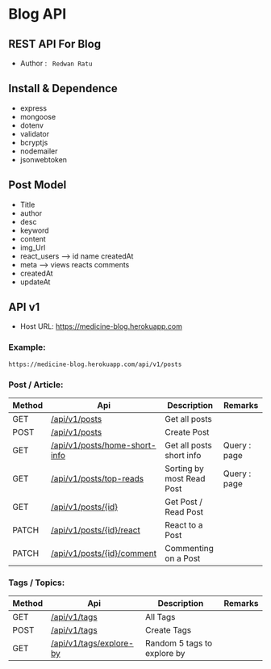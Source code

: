 Blog API
===
## REST API For Blog

- Author :  ` Redwan Ratu`


## Install & Dependence
- express
- mongoose
- dotenv
- validator
- bcryptjs
- nodemailer
- jsonwebtoken
## Post Model
- Title
- author
- desc
- keyword
- content
- img_Url
- react_users --> id name createdAt 
- meta   --> views reacts comments
- createdAt
- updateAt

## API v1
- Host URL: https://medicine-blog.herokuapp.com

### Example:
`
https://medicine-blog.herokuapp.com/api/v1/posts
`
### Post / Article:
| Method | Api | Description | Remarks |
| ---     | ---   | ---       |  --- |
| GET | [/api/v1/posts]() |  Get all posts |
| POST | [/api/v1/posts]() |    Create Post| 
| GET | [/api/v1/posts/home-short-info]() | Get all posts short info     | Query : page 
| GET | [/api/v1/posts/top-reads]() | Sorting by most Read Post   | Query : page
| GET | [/api/v1/posts/{id}]() | Get Post / Read Post |
| PATCH | [/api/v1/posts/{id}/react]() |  React to a Post  |
| PATCH | [/api/v1/posts/{id}/comment]() |  Commenting on a Post  |

### Tags / Topics:
| Method | Api | Description | Remarks |
| ---     | ---   | ---       |  --- |
| GET | [/api/v1/tags]() | All Tags   | 
| POST | [/api/v1/tags]() | Create Tags   |
| GET | [/api/v1/tags/explore-by]() | Random 5 tags to explore by   | 






